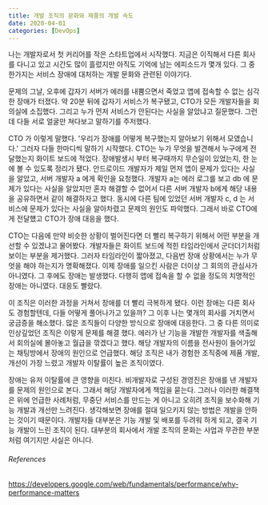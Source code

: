 ```yaml
---
title: 개발 조직의 문화와 제품의 개발 속도 
date: 2020-04-01
categories: [DevOps]
---
```

나는 개발자로서 첫 커리어를 작은 스타트업에서 시작했다. 지금은 이직해서 다른 회사를 다니고 있고 시간도 많이 흘렀지만 아직도 기억에 남는 에피소드가 몇개 있다. 그 중 한가지는 서비스 장애에 대처하는 개발 문화와 관련된 이야기다. 

문제의 그날, 오후에 갑자기 서버가 에러를 내뿜으면서 죽었고 앱에 접속할 수 없는 심각한 장애가 터졌다. 약 20분 뒤에 갑자기 서비스가 복구됐고, CTO가 모든 개발자들을 회의실에 소집했다. 그리고 누가 먼저 서비스가 안된다는 사실을 알았냐고 질문했다. 그런데 다들 서로 얼굴만 쳐다보고 말하기를 주저했다. 

CTO 가 이렇게 말했다. '우리가 장애를 어떻게 복구했는지 알아보기 위해서 모였습니다.' 그러자 다들 한마디씩 말하기 시작했다. CTO는 누가 무엇을 발견해서 누구에게 전달했는지 화이트 보드에 적었다. 장애발생시 부터 복구때까지 무슨일이 있었는지, 한 눈에 볼 수 있도록 정리가 됐다. 안드로이드 개발자가 제일 먼저 앱이 문제가 있다는 사실을 알았고, 서버 개발자 a 에게 확인을 요청했다. 개발자 a는 에러 로그를 보고 db 에 문제가 있다는 사실을 알았지만 혼자 해결할 수 없어서 다른 서버 개발자 b에게 해당 내용을 공유하면서 같이 해결하자고 했다. 동시에 다른 팀에 있었던 서버 개발자 c, d 는 서비스에 문제가 있다는 사실을 알아차렸고 문제의 원인도 파악했다. 그래서 바로 CTO에게 전달헀고 CTO가 장애 대응을 했다. 

CTO는 다음에 만약 비슷한 상황이 벌어진다면 더 빨리 복구하기 위해서 어떤 부분을 개선할 수 있겠냐고 물어봤다. 개발자들은 화이트 보드에 적힌 타임라인에서 군더더기처럼 보이는 부분을 제거했다. 그러자 타임라인이 짧아졌고, 다음번 장애 상황에서는 누가 무엇을 해야 하는지가 명확해졌다. 이제 장애를 일으킨 사람은 더이상 그 회의의 관심사가 아니였다. 그 후에도 장애는 발생했다. 다행히 앱에 접속을 할 수 없을 정도의 치명적인 장애는 아니였다. 대응도 빨랐다.

이 조직은 이러한 과정을 거쳐서 장애를 더 빨리 극복하게 됐다. 이런 장애는 다른 회사도 경험할텐데, 다들 어떻게 풀어나가고 있을까? 그 이후 나는 몇개의 회사를 거치면서 궁금증을 해소했다. 많은 조직들이 다양한 방식으로 장애에 대응한다. 그 중 다른 의미로 인상깊었던 조직은 이렇게 문제를 해결 했다. 에러가 난 기능을 개발한 개발자를 색출해서 회의실에 몰아놓고 월급을 깎겠다고 했다. 해당 개발자의 이름을 전사원이 들어가있는 채팅방에서 장애의 원인으로 언급했다. 해당 조직은 내가 경험한 조직중에 제품 개발, 개선이 가장 느렸고 개발자 이탈률이 높은 조직이였다. 

장애는 유저 이탈률에 큰 영향을 미친다. 비개발자로 구성된 경영진은 장애를 낸 개발자를 문제의 원인으로 본다. 그래서 해당 개발자에게 책임을 묻는다. 그러나 이러한 해결책은 위에 언급한 사례처럼, 무중단 서비스를 만드는 게 아니고 오히려 조직을 보수화해 기능 개발과 개선만 느려진다. 생각해보면 장애를 절대 일으키지 않는 방법은 개발을 안하는 것이기 때문이다. 개발자들 대부분은 기능 개발 및 배포를 두려워 하게 되고, 결국 기능 개발이 느린 조직이 된다. 대부분의 회사에서 개발 조직의 문화는 사업과 무관한 부분처럼 여기지만 사실은 아니다.



###### References
https://developers.google.com/web/fundamentals/performance/why-performance-matters
